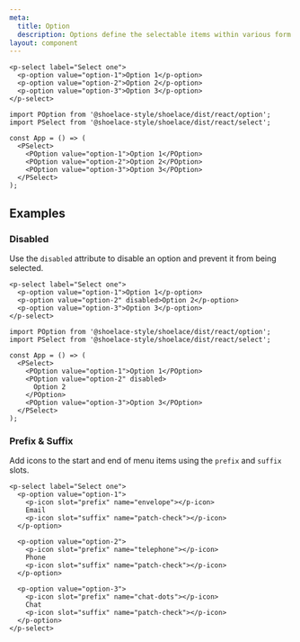 ```yaml
---
meta:
  title: Option
  description: Options define the selectable items within various form controls such as select.
layout: component
---
```


```html:preview
<p-select label="Select one">
  <p-option value="option-1">Option 1</p-option>
  <p-option value="option-2">Option 2</p-option>
  <p-option value="option-3">Option 3</p-option>
</p-select>
```

```jsx:react
import POption from '@shoelace-style/shoelace/dist/react/option';
import PSelect from '@shoelace-style/shoelace/dist/react/select';

const App = () => (
  <PSelect>
    <POption value="option-1">Option 1</POption>
    <POption value="option-2">Option 2</POption>
    <POption value="option-3">Option 3</POption>
  </PSelect>
);
```

## Examples

### Disabled

Use the `disabled` attribute to disable an option and prevent it from being selected.

```html:preview
<p-select label="Select one">
  <p-option value="option-1">Option 1</p-option>
  <p-option value="option-2" disabled>Option 2</p-option>
  <p-option value="option-3">Option 3</p-option>
</p-select>
```

```jsx:react
import POption from '@shoelace-style/shoelace/dist/react/option';
import PSelect from '@shoelace-style/shoelace/dist/react/select';

const App = () => (
  <PSelect>
    <POption value="option-1">Option 1</POption>
    <POption value="option-2" disabled>
      Option 2
    </POption>
    <POption value="option-3">Option 3</POption>
  </PSelect>
);
```

### Prefix & Suffix

Add icons to the start and end of menu items using the `prefix` and `suffix` slots.

```html:preview
<p-select label="Select one">
  <p-option value="option-1">
    <p-icon slot="prefix" name="envelope"></p-icon>
    Email
    <p-icon slot="suffix" name="patch-check"></p-icon>
  </p-option>

  <p-option value="option-2">
    <p-icon slot="prefix" name="telephone"></p-icon>
    Phone
    <p-icon slot="suffix" name="patch-check"></p-icon>
  </p-option>

  <p-option value="option-3">
    <p-icon slot="prefix" name="chat-dots"></p-icon>
    Chat
    <p-icon slot="suffix" name="patch-check"></p-icon>
  </p-option>
</p-select>
```
